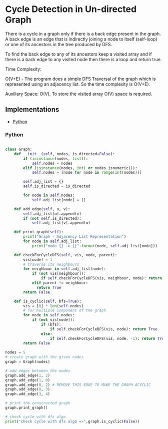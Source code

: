 # Cycle Detection in Un-directed Graph

There is a cycle in a graph only if there is a back edge present in the graph. A back edge is an edge that is indirectly joining a node to itself (self-loop) or one of its ancestors in the tree produced by DFS. 

To find the back edge to any of its ancestors keep a visited array and if there is a back edge to any visited node then there is a loop and return true.

Time Complexity: 

O(V+E) - The program does a simple DFS Traversal of the graph which is represented using an adjacency list. So the time complexity is O(V+E).

Auxiliary Space: O(V), To store the visited array O(V) space is required.


## Implementations
* [Python](#python)


### Python

```python

class Graph:
    def __init__(self, nodes, is_directed=False):
        if (isinstance(nodes, list)):
            self.nodes = nodes
        elif (isinstance(nodes, int) or nodes.isnumeric()):
            self.nodes = [node for node in range(int(nodes))]

        self.adj_list = {}
        self.is_directed = is_directed

        for node in self.nodes:
            self.adj_list[node] = []

    def add_edge(self, u, v):
        self.adj_list[u].append(v)
        if (not self.is_directed):
            self.adj_list[v].append(u)

    def print_graph(self):
        print("Graph - Adjacency List Representation")
        for node in self.adj_list:
            print("node {} -> {}".format(node, self.adj_list[node]))

    def checkForCycleDFS(self, vis, node, parent):
        vis[node] = 1
        # traverse its neighbours
        for neighbour in self.adj_list[node]:
            if (not vis[neighbour]):
                if self.checkForCycleDFS(vis, neighbour, node): return True
            elif parent != neighbour:
              return True
        return False

    def is_cyclic(self, bfs=True):
        vis = [0] * len(self.nodes)
        # for multiple component of the graph
        for node in self.nodes:
            if (not vis[node]):
                if (bfs):
                    if self.checkForCycleBFS(vis, node): return True
                else:
                    if self.checkForCycleDFS(vis, node, -1): return True
        return False
        
nodes = 5
# create graph with the given nodes
graph = Graph(nodes)

# add edges between the nodes
graph.add_edge(1, 2)
graph.add_edge(1, 0)
graph.add_edge(0, 2) # REMOVE THIS EDGE TO MAKE THE GRAPH ACYCLIC
graph.add_edge(0, 3)
graph.add_edge(3, 4)

# print the constructed graph
graph.print_graph()

# check cycle with dfs algo
print("check cycle with dfs algo =>",graph.is_cyclic(False))

```
